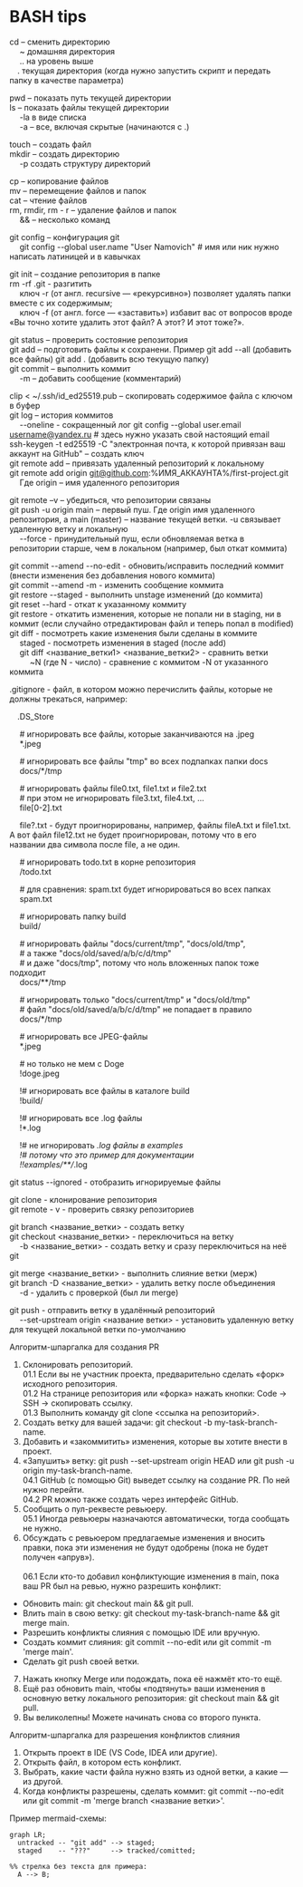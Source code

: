 # BASH tips<br>

cd – сменить директорию<br>
&emsp; ~ домашняя директория<br>
&emsp; .. на уровень выше<br>
&emsp;. текущая директория (когда нужно запустить скрипт и передать папку в качестве параметра)<br>

pwd – показать путь текущей директории<br>
ls – показать файлы текущей директории<br>
&emsp; -la в виде списка<br>
&emsp; -а – все, включая скрытые (начинаются с .)<br>

touch – создать файл<br>
mkdir – создать директорию<br>
&emsp; -p создать структуру директорий<br>

cp – копирование файлов<br>
mv – перемещение файлов и папок<br>
cat – чтение файлов<br>
rm, rmdir, rm - r – удаление файлов и папок<br>
&emsp; && – несколько команд<br>

git config – конфигурация git<br>
&emsp; git config --global user.name "User Namovich" # имя или ник нужно написать латиницей и в  кавычках<br>

git init – создание репозитория в папке<br>
rm -rf .git - разгитить<br>
&emsp; ключ -r (от англ. recursive — «рекурсивно») позволяет удалять папки вместе с их содержимым;<br>
&emsp; ключ -f (от англ. force — «заставить») избавит вас от вопросов вроде «Вы точно хотите удалить этот файл? А этот? И этот тоже?».<br>

git status – проверить состояние репозитория<br>
git add – подготовить файлы к сохранени. Пример git add --all (добавить все файлы) git add . (добавить всю текущую папку)<br>
git commit – выполнить коммит<br>
&emsp; -m – добавить сообщение (комментарий)<br>

clip < ~/.ssh/id_ed25519.pub – скопировать содержимое файла с ключом в буфер<br>
git log – история коммитов<br>
&emsp; --oneline - сокращенный лог
git config --global user.email username@yandex.ru # здесь нужно указать свой настоящий email<br>
ssh-keygen -t ed25519 -C "электронная почта, к которой привязан ваш аккаунт на GitHub" – создать ключ<br>
git remote add – привязать удаленный репозиторий к локальному<br>
git remote add origin git@github.com:%ИМЯ_АККАУНТА%/first-project.git<br>
&emsp; Где origin – имя удаленного репозитория<br>

git remote –v – убедиться, что репозитории связаны<br>
git push -u origin main – первый пуш. Где origin имя удаленного репозитория, а main (master) – название текущей ветки. -u связывает удаленную ветку и локальную<br>
&emsp; --force - принудительный пуш, если обновляемая ветка в репозитории старше, чем в локальном (например, был откат коммита)

git commit --amend --no-edit  - обновить/исправить последний коммит (внести изменения без добавления нового коммита)<br>
git commit --amend -m - изменить сообщение коммита<br>
git restore --staged <file> - выполнить unstage изменений (до коммита)<br>
git reset --hard <commit hash> - откат к указанному коммиту<br>
git restore <file> - откатить изменения, которые не попали ни в staging, ни в коммит (если случайно отредактирован файл и теперь попал в modified)<br>
git diff - посмотреть какие изменения были сделаны в коммите<br>
&emsp; staged - посмотреть изменения в staged (после add)<br>
&emsp; git diff <название_ветки1> <название_ветки2> - сравнить ветки<br>
&emsp; &emsp; ~N (где N - число) - сравнение с коммитом -N от указанного коммита

.gitignore - файл, в котором можно перечислить файлы, которые не должны трекаться, например:<br>

&emsp;.DS_Store<br>

&emsp; # игнорировать все файлы, которые заканчиваются на .jpeg<br>
&emsp; *.jpeg<br>

&emsp; # игнорировать все файлы "tmp" во всех подпапках папки docs<br>
&emsp; docs/*/tmp<br>

&emsp; # игнорировать файлы file0.txt, file1.txt и file2.txt<br>
&emsp; # при этом не игнорировать file3.txt, file4.txt, ...<br>
&emsp; file[0-2].txt <br>

&emsp; file?.txt - будут проигнорированы, например, файлы fileA.txt и file1.txt. А вот файл file12.txt не будет проигнорирован, потому что в его названии два символа после file, а не один.<br>

&emsp; # игнорировать todo.txt в корне репозитория<br>
&emsp; /todo.txt<br>

&emsp; # для сравнения: spam.txt будет игнорироваться во всех папках<br>
&emsp; spam.txt<br>

&emsp; # игнорировать папку build<br>
&emsp; build/ <br>

&emsp; # игнорировать файлы "docs/current/tmp", "docs/old/tmp",<br>
&emsp; # а также "docs/old/saved/a/b/c/d/tmp"<br>
&emsp; # и даже "docs/tmp", потому что ноль вложенных папок тоже подходит<br>
&emsp; docs/**/tmp<br>

&emsp; # игнорировать только "docs/current/tmp" и "docs/old/tmp"<br>
&emsp; # файл "docs/old/saved/a/b/c/d/tmp" не попадает в правило<br>
&emsp; docs/*/tmp <br>

&emsp; # игнорировать все JPEG-файлы<br>
&emsp; *.jpeg<br>

&emsp; # но только не мем с Doge<br>
&emsp; !doge.jpeg <br>

&emsp; !# игнорировать все файлы в каталоге build<br>
&emsp; !build/<br>

&emsp; !# игнорировать все .log файлы<br>
&emsp; !*.log<br>
 
&emsp; !# не игнорировать *.log файлы в examples<br>
&emsp; !# потому что это пример для документации<br>
&emsp; !!examples/**/*.log <br>

git status --ignored - отобразить игнорируемые файлы<br>

git clone - клонирование репозитория<br>
git remote - v - проверить связку репозиториев<br>

git branch <название_ветки> - создать ветку<br>
git checkout <название_ветки> - переключиться на ветку<br>
&emsp; -b <название_ветки> - создать ветку и сразу переключиться на неё 
git<br>

git merge <название_ветки> - выполнить слияние ветки (мерж)<br>
git branch -D <название_ветки> - удалить ветку после объединения<br>
&emsp; -d - удалить с проверкой (был ли merge)<br>

git push - отправить ветку в удалённый репозиторий<br>
&emsp; --set-upstream origin  <название ветки> - установить удаленную ветку для текущей локальной ветки по-умолчанию<br>


Алгоритм-шпаргалка для создания PR
01. Склонировать репозиторий.<br>
01.1 Если вы не участник проекта, предварительно сделать «форк» исходного репозитория.<br>
01.2 На странице репозитория или «форка» нажать кнопки: Code → SSH → скопировать ссылку.<br>
01.3 Выполнить команду git clone <ссылка на репозиторий>.<br>
02. Создать ветку для вашей задачи: git checkout -b my-task-branch-name.<br>
03. Добавить и «закоммитить» изменения, которые вы хотите внести в проект.<br>
04. «Запушить» ветку: git push --set-upstream origin HEAD или git push -u origin my-task-branch-name.<br>
04.1 GitHub (с помощью Git) выведет ссылку на создание PR. По ней нужно перейти.<br>
04.2 PR можно также создать через интерфейс GitHub.<br>
05. Сообщить о пул-реквесте ревьюеру.<br>
05.1 Иногда ревьюеры назначаются автоматически, тогда сообщать не нужно.<br>
06. Обсуждать с ревьюером предлагаемые изменения и вносить правки, пока эти изменения не будут одобрены (пока не будет получен «апрув»).<br>  
06.1 Если кто-то добавил конфликтующие изменения в main, пока ваш PR был на ревью, нужно разрешить конфликт: <br> 
- Обновить main: git checkout main && git pull.<br>
- Влить main в свою ветку: git checkout my-task-branch-name && git merge main.<br>
- Разрешить конфликты слияния с помощью IDE или вручную.<br>
- Создать коммит слияния: git commit --no-edit или git commit -m 'merge main'.<br>
- Сделать git push своей ветки.<br>
07. Нажать кнопку Merge или подождать, пока её нажмёт кто-то ещё.<br>
08. Ещё раз обновить main, чтобы «подтянуть» ваши изменения в основную ветку локального репозитория: git checkout main && git pull.<br>
09. Вы великолепны! Можете начинать снова со второго пункта.<br>

Алгоритм-шпаргалка для разрешения конфликтов слияния<br>
01. Открыть проект в IDE (VS Code, IDEA или другие).<br>
02. Открыть файл, в котором есть конфликт.<br>
03. Выбрать, какие части файла нужно взять из одной ветки, а какие — из другой.<br>
04. Когда конфликты разрешены, сделать коммит: git commit --no-edit или git commit -m 'merge branch <название ветки>'.<br>


Пример mermaid-схемы:<br>

```mermaid
graph LR;
  untracked -- "git add" --> staged;
  staged    -- "???"     --> tracked/comitted;

%% стрелка без текста для примера: 
  A --> B;
``` 
